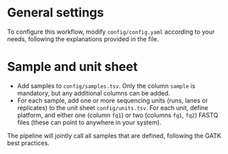 
# General settings
To configure this workflow, modify ``config/config.yaml`` according to your needs, following the explanations provided in the file.

# Sample and unit sheet

* Add samples to `config/samples.tsv`. Only the column `sample` is mandatory, but any additional columns can be added.
* For each sample, add one or more sequencing units (runs, lanes or replicates) to the unit sheet `config/units.tsv`. For each unit, define platform, and either one (column `fq1`) or two (columns `fq1`, `fq2`) FASTQ files (these can point to anywhere in your system).

The pipeline will jointly call all samples that are defined, following the GATK best practices.
